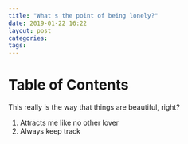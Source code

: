 ```yaml
---
title: "What's the point of being lonely?"
date: 2019-01-22 16:22
layout: post
categories: 
tags: 
---
```


# Table of Contents


This really is the way that things are beautiful, right?

1.  Attracts me like no other lover
2.  Always keep track
